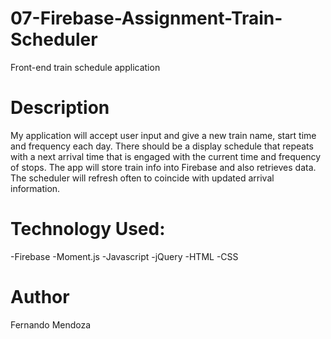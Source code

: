 # 07-Firebase-Assignment-Train-Scheduler
Front-end train schedule application

# Description
My application will accept user input and give a new train name, start time and frequency each day.  There should be a display schedule that repeats with a next arrival time that is engaged with the current time and frequency of stops.  The app will store train info into Firebase and also retrieves data. The scheduler will refresh often to coincide with updated arrival information.  

# Technology Used: 
-Firebase
-Moment.js
-Javascript
-jQuery
-HTML
-CSS

# Author
Fernando Mendoza
